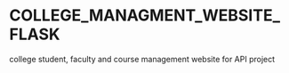 # COLLEGE_MANAGMENT_WEBSITE_FLASK
college student, faculty and course management website for API project
